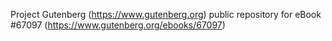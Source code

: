 Project Gutenberg (https://www.gutenberg.org) public repository for
eBook #67097 (https://www.gutenberg.org/ebooks/67097)
